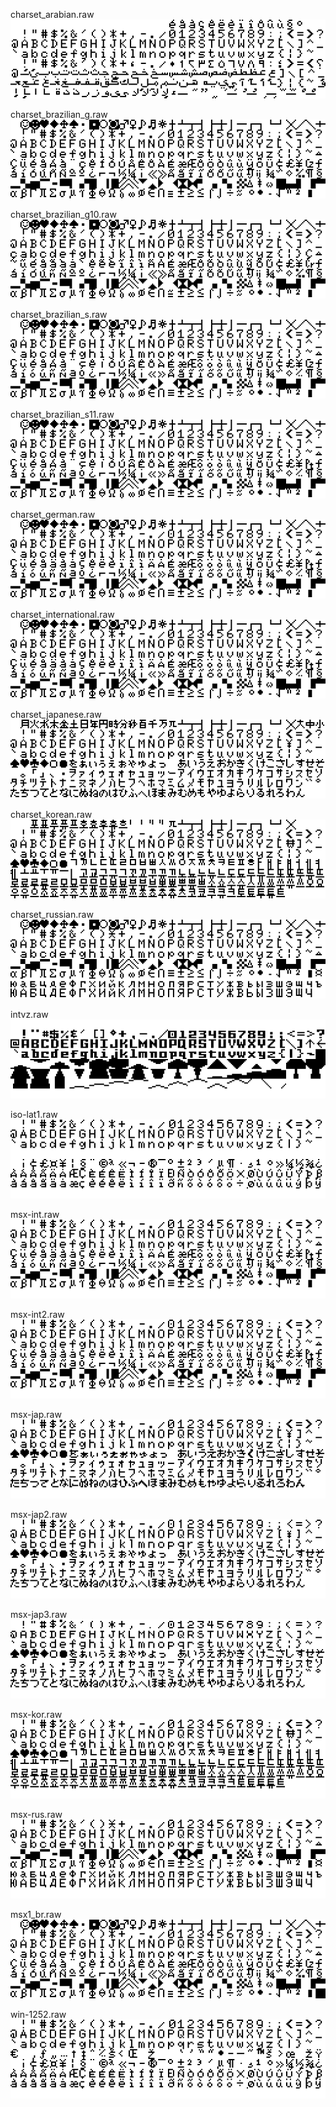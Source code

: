 charset_arabian.raw  
![ charset_arabian.raw ]( images/charset_arabian.png )  

charset_brazilian_g.raw  
![ charset_brazilian_g.raw ]( images/charset_brazilian_g.png )  

charset_brazilian_g10.raw  
![ charset_brazilian_g10.raw ]( images/charset_brazilian_g10.png )  

charset_brazilian_s.raw  
![ charset_brazilian_s.raw ]( images/charset_brazilian_s.png )  

charset_brazilian_s11.raw  
![ charset_brazilian_s11.raw ]( images/charset_brazilian_s11.png )  

charset_german.raw  
![ charset_german.raw ]( images/charset_german.png )  

charset_international.raw  
![ charset_international.raw ]( images/charset_international.png )  

charset_japanese.raw  
![ charset_japanese.raw ]( images/charset_japanese.png )  

charset_korean.raw  
![ charset_korean.raw ]( images/charset_korean.png )  

charset_russian.raw  
![ charset_russian.raw ]( images/charset_russian.png )  

intvz.raw  
![ intvz.raw ]( images/intvz.png )  

iso-lat1.raw  
![ iso-lat1.raw ]( images/iso-lat1.png )  

msx-int.raw  
![ msx-int.raw ]( images/msx-int.png )  

msx-int2.raw  
![ msx-int2.raw ]( images/msx-int2.png )  

msx-jap.raw  
![ msx-jap.raw ]( images/msx-jap.png )  

msx-jap2.raw  
![ msx-jap2.raw ]( images/msx-jap2.png )  

msx-jap3.raw  
![ msx-jap3.raw ]( images/msx-jap3.png )  

msx-kor.raw  
![ msx-kor.raw ]( images/msx-kor.png )  

msx-rus.raw  
![ msx-rus.raw ]( images/msx-rus.png )  

msx1_br.raw  
![ msx1_br.raw ]( images/msx1_br.png )  

win-1252.raw  
![ win-1252.raw ]( images/win-1252.png )  

